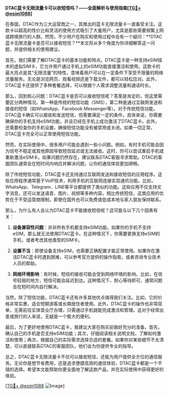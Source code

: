 **DTAC蓝卡无限流量卡可以收短信吗？——全面解析与使用指南[[TG💪+ @esim1088](https://t.me/s/esim1088)]**

在泰国，DTAC作为三大运营商之一，其推出的蓝卡无限流量卡一直备受关注。这款卡以超高的性价比和灵活的使用方式吸引了大量用户，尤其是那些需要频繁上网或跨境旅行的人群。然而，不少用户在购买和使用过程中会有一个疑问：**DTAC蓝卡无限流量卡是否可以接收短信？**本文将从多个角度为你详细解答这一问题，并提供相关的使用建议。

首先，我们需要了解DTAC蓝卡的基本功能和特点。DTAC蓝卡是一种支持eSIM技术的虚拟SIM卡，它允许用户通过手机上的eSIM功能直接激活和使用。这款卡的最大亮点是其“无限流量”的特性，意味着用户可以在一定条件下享受不限量的网络流量服务。无论是浏览网页、观看视频还是下载文件，都可以轻松应对。此外，DTAC蓝卡还提供了多种套餐选择，可以根据个人需求调整流量和通话时长。

那么，回到核心问题：DTAC蓝卡是否可以接收短信呢？答案是肯定的，但这里需要区分两种情况。第一种是传统的短信功能（SMS），第二种是通过互联网发送和接收的短信（如WhatsApp、Facebook Messenger等）。对于传统短信功能，DTAC蓝卡确实可以接收和发送短信，但需要满足一定的条件。具体来说，你需要确保你的手机支持eSIM功能，并且已经在手机上成功激活了DTAC蓝卡。此外，还需要检查你的手机设置，确保短信功能没有被禁用或关闭。如果一切正常，DTAC蓝卡完全可以正常使用短信功能。

然而，在实际使用中，很多用户可能会遇到一些小问题。例如，有时手机可能会因为信号不稳定或其他原因导致短信延迟或无法接收。这时，你可以尝试重启手机或重新激活eSIM卡。如果问题仍然存在，建议联系DTAC客服寻求帮助。DTAC的客服团队通常会在短时间内响应并解决问题，让你的通信体验更加顺畅。

除了传统短信功能，DTAC蓝卡还支持通过互联网发送和接收短信的应用程序。这些应用程序通常基于VoIP技术，利用手机的互联网连接实现通讯功能。比如，WhatsApp、Telegram、LINE等平台都提供了类似的功能。这些应用不仅支持文字消息，还可以发送语音、图片、视频等多种内容。相比传统短信，这类应用的优势在于不受运营商限制，即使在国外也可以免费或低成本地与家人朋友保持联系。

那么，为什么有人会认为DTAC蓝卡不能接收短信呢？这可能与以下几个因素有关：

1. **设备兼容性问题**：并非所有手机都支持eSIM功能。如果你的手机不支持eSIM，那么就无法使用DTAC蓝卡。在这种情况下，你需要更换支持eSIM的手机，或者考虑其他类型的SIM卡。
   
2. **设置不当**：即使设备支持eSIM，也需要正确配置才能正常使用。如果你在激活DTAC蓝卡时遇到困难，可以参考官方提供的操作指南，或者咨询专业技术人员的帮助。

3. **网络环境影响**：有时候，短信的接收可能会受到网络环境的影响。比如，在信号较弱的地方，短信可能会延迟到达。这种情况下，耐心等待即可，通常问题会在短时间内自行解决。

当然，除了短信功能，DTAC蓝卡还有许多其他优点值得我们关注。比如，它的价格非常实惠，适合短期游客或长期居住者使用。此外，DTAC蓝卡的操作也非常简单，无需前往实体营业厅办理，只需通过手机就能完成激活和管理。这对于经常出差或旅行的人来说，无疑是一个极大的便利。

最后，为了更好地使用DTAC蓝卡，我建议大家在购买前做好充分的准备。首先，确认自己的手机是否支持eSIM功能；其次，仔细阅读相关说明文档，了解如何激活和使用；再次，根据自己的实际需求选择合适的套餐。如果你对某些细节不太清楚，可以直接联系DTAC的客服团队，他们会为你提供专业的指导。

总之，DTAC蓝卡无限流量卡不仅可以接收短信，还能为用户提供全方位的通信服务。无论你是想节省费用，还是追求便捷高效的通信体验，DTAC蓝卡都是一个不错的选择。希望本文能帮助你更全面地了解这款产品，并在实际使用中获得更好的体验。

[[TG💪+ @esim1088](https://t.me/s/esim1088) ![Image](https://i.postimg.cc/4NQfJmqS/Snipaste-2025-05-13-00-14-12.png)]